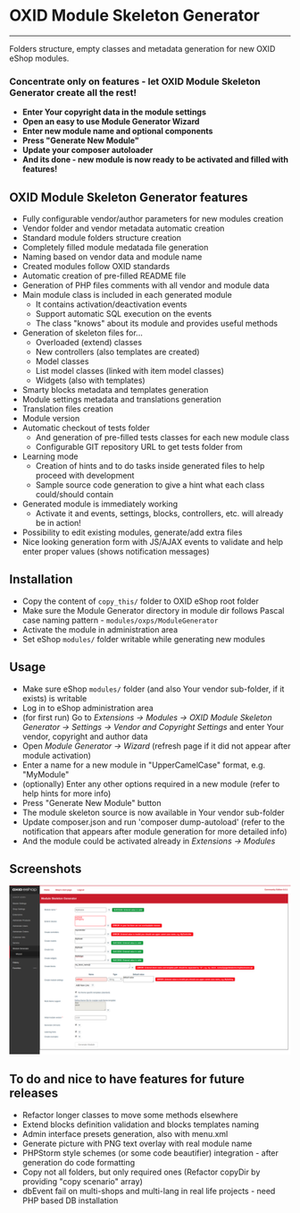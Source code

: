 # OXID Module Skeleton Generator

----

Folders structure, empty classes and metadata generation for new OXID eShop modules.

### Concentrate only on features - let OXID Module Skeleton Generator create all the rest!
 * **Enter Your copyright data in the module settings**
 * **Open an easy to use Module Generator Wizard**
 * **Enter new module name and optional components**
 * **Press "Generate New Module"** 
 * **Update your composer autoloader** 
 * **And its done - new module is now ready to be activated and filled with features!**

## OXID Module Skeleton Generator features
 - Fully configurable vendor/author parameters for new modules creation
 - Vendor folder and vendor metadata automatic creation
 - Standard module folders structure creation
 - Completely filled module medatada file generation
 - Naming based on vendor data and module name
 - Created modules follow OXID standards
 - Automatic creation of pre-filled README file
 - Generation of PHP files comments with all vendor and module data
 - Main module class is included in each generated module
    - It contains activation/deactivation events
    - Support automatic SQL execution on the events
    - The class "knows" about its module and provides useful methods
 - Generation of skeleton files for...
    - Overloaded (extend) classes
    - New controllers (also templates are created)
    - Model classes
    - List model classes (linked with item model classes)
    - Widgets (also with templates)
 - Smarty blocks metadata and templates generation
 - Module settings metadata and translations generation
 - Translation files creation 
 - Module version
 - Automatic checkout of tests folder
    - And generation of pre-filled tests classes for each new module class
    - Configurable GIT repository URL to get tests folder from
 - Learning mode
    - Creation of hints and to do tasks inside generated files to help proceed with development
    - Sample source code generation to give a hint what each class could/should contain
 - Generated module is immediately working
    - Activate it and events, settings, blocks, controllers, etc. will already be in action!
 - Possibility to edit existing modules, generate/add extra files
 - Nice looking generation form with JS/AJAX events to validate and help enter proper values (shows notification messages)
 
## Installation
 - Copy the content of `copy_this/` folder to OXID eShop root folder
 - Make sure the Module Generator directory in module dir follows Pascal case naming pattern - `modules/oxps/ModuleGenerator`
 - Activate the module in administration area
 - Set eShop `modules/` folder writable while generating new modules

## Usage
 - Make sure eShop `modules/` folder (and also Your vendor sub-folder, if it exists) is writable
 - Log in to eShop administration area
 - (for first run) Go to _Extensions -> Modules -> OXID Module Skeleton Generator -> Settings -> Vendor and Copyright Settings_ and enter Your vendor, copyright and author data
 - Open _Module Generator -> Wizard_ (refresh page if it did not appear after module activation)
 - Enter a name for a new module in "UpperCamelCase" format, e.g. "MyModule"
 - (optionally) Enter any other options required in a new module (refer to help hints for more info)
 - Press "Generate New Module" button
 - The module skeleton source is now available in Your vendor sub-folder
 - Update composer.json and run 'composer dump-autoload' (refer to the notification that appears after module generation for more detailed info)
 - And the module could be activated already in _Extensions -> Modules_
## Screenshots
 ![alt text](out/pictures/module_generator.png)
 
## To do and nice to have features for future releases
 - Refactor longer classes to move some methods elsewhere
 - Extend blocks definition validation and blocks templates naming
 - Admin interface presets generation, also with menu.xml
 - Generate picture with PNG text overlay with real module name
 - PHPStorm style schemes (or some code beautifier) integration - after generation do code formatting
 - Copy not all folders, but only required ones (Refactor copyDir by providing "copy scenario" array)
 - dbEvent fail on multi-shops and multi-lang in real life projects - need PHP based DB installation

